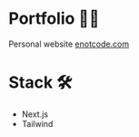 # Portfolio 👨‍💻

Personal website [enotcode.com](https://enotcode.com)

# Stack 🛠

- Next.js
- Tailwind
